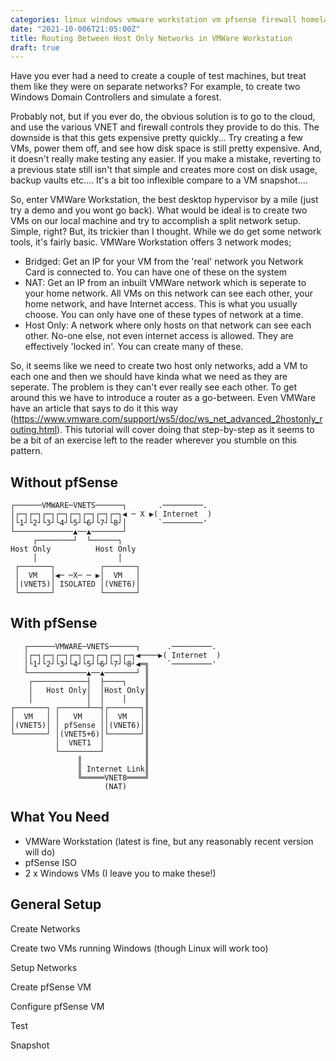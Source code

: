 ```yaml
---
categories: linux windows vmware workstation vm pfsense firewall homelab
date: "2021-10-006T21:05:00Z"
title: Routing Between Host Only Networks in VMWare Workstation
draft: true
---
```


Have you ever had a need to create a couple of test machines, but treat them like they were on separate networks? For example, to create two Windows Domain Controllers and simulate a forest.

Probably not, but if you ever do, the obvious solution is to go to the cloud, and use the various VNET and firewall controls they provide to do this. The downside is that this gets expensive pretty quickly... Try creating a few VMs, power them off, and see how disk space is still pretty expensive. And, it doesn't really make testing any easier. If you make a mistake, reverting to a previous state still isn't that simple and creates more cost on disk usage, backup vaults etc.... It's a bit too inflexible compare to a VM snapshot....

So, enter VMWare Workstation, the best desktop hypervisor by a mile (just try a demo and you wont go back). What would be ideal is to create two VMs on our local machine and try to accomplish a split network setup. Simple, right? But, its trickier than I thought. While we do get some network tools, it's fairly basic. VMWare Workstation offers 3 network modes;
- Bridged: Get an IP for your VM from the 'real' network you Network Card is connected to. You can have one of these on the system
- NAT: Get an IP from an inbuilt VMWare network which is seperate to your home network. All VMs on this network can see each other, your home network, and have Internet access. This is what you usually choose. You can only have one of these types of network at a time.
- Host Only: A network where only hosts on that network can see each other. No-one else, not even internet access is allowed. They are effectively 'locked in'. You can create many of these.

So, it seems like we need to create two host only networks, add a VM to each one and then we should have kinda what we need as they are seperate. The problem is they can't ever really see each other. To get around this we have to introduce a router as a go-between. Even VMWare have an article that says to do it this way (https://www.vmware.com/support/ws5/doc/ws_net_advanced_2hostonly_routing.html). This tutorial will cover doing that step-by-step as it seems to be a bit of an exercise left to the reader wherever you stumble on this pattern. 

## Without pfSense

```
┌──────VMWARE─VNETS──────┐       .─────────. 
│┌─┐┌─┐┌─┐┌─┐┌─┐┌─┐┌─┐┌─┐◀ ─ X ▶( Internet  )
│└1┘└2┘└3┘└4┘└5┘└6┘└7┘└8┘│       `─────────' 
└─────────────▲──▲───────┘                   
     ┌────────┘  └──────┐                    
Host Only          Host Only                 
     │                  │                    
 ┌───────┐          ┌───────┐                
 │  VM   │◀─ ─X─ ─ ▶│  VM   │                
 │(VNET5)│ ISOLATED │(VNET6)│                
 └───────┘          └───────┘                 
```

## With pfSense

```
   ┌──────VMWARE─VNETS──────┐      .─────────. 
   │┌─┐┌─┐┌─┐┌─┐┌─┐┌─┐┌─┐┌─┐◀────▶( Internet  )
   │└1┘└2┘└3┘└4┘└5┘└6┘└7┘└8┘◀═╗    `─────────' 
   └─────────────▲──▲───────┘ ║                
    ┌────────────┤  ├────┐    ║                
    │   Host Only│  │Host Only║                
    │            │  │    │    ║                
┌───────┐ ┌──────┴──┤┌───────┐║                
│  VM   │ │   VM    ││  VM   │║                
│(VNET5)│ │ pfSense ││(VNET6)│║                
└───────┘ │(VNET5+6)│└───────┘║                
          │  VNET1  │         ║                
          └─────────┘         ║                
               ║              ║                
               ║ Internet Link║                
               ╚═════VNET8════╝                
                     (NAT)                                 
```

## What You Need

- VMWare Workstation (latest is fine, but any reasonably recent version will do)
- pfSense ISO
- 2 x Windows VMs (I leave you to make these!)

## General Setup

Create Networks

Create two VMs running Windows (though Linux will work too)

Setup Networks

Create pfSense VM

Configure pfSense VM

Test

Snapshot